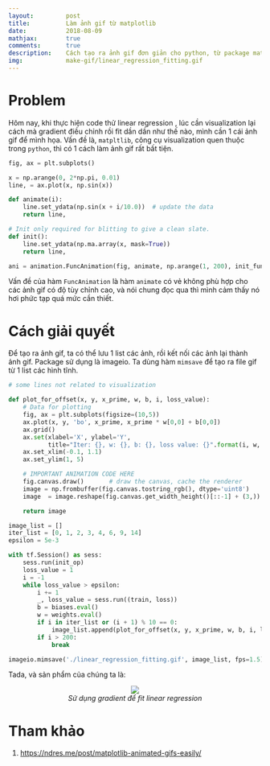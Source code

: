 ```yaml
---
layout:         post
title:          Làm ảnh gif từ matplotlib
date:           2018-08-09
mathjax:        true
comments:       true
description:    Cách tạo ra ảnh gif đơn giản cho python, từ package matplotlib.
img:            make-gif/linear_regression_fitting.gif
---
```


# Problem

Hôm nay, khi thực hiện code thử linear regression , lúc cần visualization lại cách mà gradient điều chỉnh rồi fit dần dần như thế nào, mình cần 1 cái ảnh gif để mình họa. Vấn đề là, `matpltlib`, công cụ visualization quen thuộc trong `python`, thì có 1 cách làm ảnh gif rất bất tiện.

```python
fig, ax = plt.subplots()

x = np.arange(0, 2*np.pi, 0.01)
line, = ax.plot(x, np.sin(x))

def animate(i):
    line.set_ydata(np.sin(x + i/10.0))  # update the data
    return line,

# Init only required for blitting to give a clean slate.
def init():
    line.set_ydata(np.ma.array(x, mask=True))
    return line,

ani = animation.FuncAnimation(fig, animate, np.arange(1, 200), init_func=init, interval=25, blit=True)
```

Vấn đề của hàm `FuncAnimation` là hàm `animate` có vẻ không phù hợp cho các ảnh gif có độ tùy chỉnh cao, và nói chung đọc qua thì mình cảm thấy nó hơi phức tạp quá mức cần thiết.

# Cách giải quyết

Để tạo ra ảnh gif, ta có thể lưu 1 list các ảnh, rồi kết nối các ảnh lại thành ảnh gif. Package sử dụng là imageio. Ta dùng hàm `mimsave` để tạo ra file gif từ 1 list các hình tĩnh.

```python
# some lines not related to visualization

def plot_for_offset(x, y, x_prime, w, b, i, loss_value):
    # Data for plotting
    fig, ax = plt.subplots(figsize=(10,5))
    ax.plot(x, y, 'bo', x_prime, x_prime * w[0,0] + b[0,0])
    ax.grid()
    ax.set(xlabel='X', ylabel='Y',
           title="Iter: {}, w: {}, b: {}, loss value: {}".format(i, w, b, loss_value))
    ax.set_xlim(-0.1, 1.1)
    ax.set_ylim(1, 5)

    # IMPORTANT ANIMATION CODE HERE
    fig.canvas.draw()       # draw the canvas, cache the renderer
    image = np.frombuffer(fig.canvas.tostring_rgb(), dtype='uint8')
    image  = image.reshape(fig.canvas.get_width_height()[::-1] + (3,))

    return image

image_list = []
iter_list = [0, 1, 2, 3, 4, 6, 9, 14]
epsilon = 5e-3

with tf.Session() as sess:
    sess.run(init_op)
    loss_value = 1
    i = -1
    while loss_value > epsilon:
        i += 1
        _, loss_value = sess.run((train, loss))
        b = biases.eval()
        w = weights.eval()
        if i in iter_list or (i + 1) % 10 == 0:
            image_list.append(plot_for_offset(x, y, x_prime, w, b, i, loss_value))
        if i > 200:
            break

imageio.mimsave('./linear_regression_fitting.gif', image_list, fps=1.5)
```

Tada, và sản phẩm của chúng ta là: 

<p align="center">
  <img src="https://Tulip4attoo.github.io/assets/img/make-gif/linear_regression_fitting.gif"><br>
  <i>Sử dụng gradient để fit linear regression</i>
</p>

# Tham khảo

1. https://ndres.me/post/matplotlib-animated-gifs-easily/



